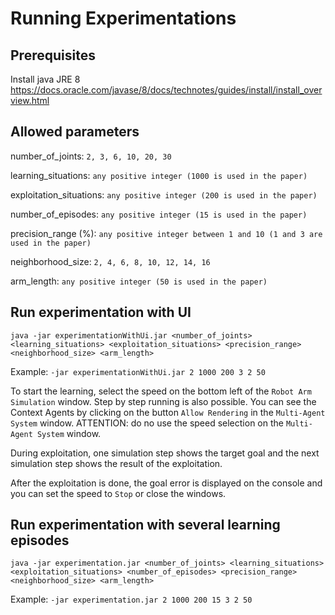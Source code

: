 # Running Experimentations

## Prerequisites

Install java JRE 8
https://docs.oracle.com/javase/8/docs/technotes/guides/install/install_overview.html


## Allowed parameters

number_of_joints: `2, 3, 6, 10, 20, 30`

learning_situations: `any positive integer (1000 is used in the paper)` 

exploitation_situations: `any positive integer (200 is used in the paper)`

number_of_episodes: `any positive integer (15 is used in the paper)`

precision_range (%): `any positive integer between 1 and 10 (1 and 3 are used in the paper)`

neighborhood_size: `2, 4, 6, 8, 10, 12, 14, 16`

arm_length: `any positive integer (50 is used in the paper)`

## Run experimentation with UI

```
java -jar experimentationWithUi.jar <number_of_joints> <learning_situations> <exploitation_situations> <precision_range> <neighborhood_size> <arm_length>
```

Example: ``-jar experimentationWithUi.jar 2 1000 200 3 2 50``

To start the learning, select the speed on the bottom left of the `Robot Arm Simulation` window. Step by step running is also possible. You can see the Context Agents by clicking on the button `Allow Rendering` in the `Multi-Agent System` window. ATTENTION: do no use the speed selection on the `Multi-Agent System` window.

During exploitation, one simulation step shows the target goal and the next simulation step shows the result of the exploitation.

After the exploitation is done, the goal error is displayed on the console and you can set the speed to `Stop` or close the windows.



## Run experimentation with several learning episodes

```
java -jar experimentation.jar <number_of_joints> <learning_situations> <exploitation_situations> <number_of_episodes> <precision_range> <neighborhood_size> <arm_length>
```
Example: ``-jar experimentation.jar 2 1000 200 15 3 2 50``

